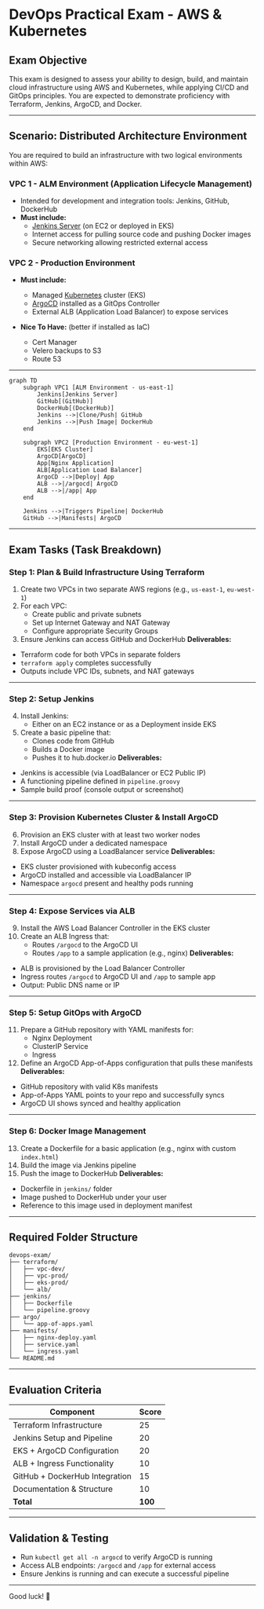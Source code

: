 # DevOps Practical Exam - AWS & Kubernetes

## Exam Objective
This exam is designed to assess your ability to design, build, and maintain cloud infrastructure using AWS and Kubernetes, while applying CI/CD and GitOps principles. You are expected to demonstrate proficiency with Terraform, Jenkins, ArgoCD, and Docker.

---

## Scenario: Distributed Architecture Environment

You are required to build an infrastructure with two logical environments within AWS:

### VPC 1 - ALM Environment (Application Lifecycle Management)
- Intended for development and integration tools: Jenkins, GitHub, DockerHub
- **Must include:**
  - [Jenkins Server](https://github.com/elevy99927/Jenkins-k8s/tree/main/Part4-CICD/04-Jenkins) (on EC2 or deployed in EKS)
  - Internet access for pulling source code and pushing Docker images
  - Secure networking allowing restricted external access

### VPC 2 - Production Environment
- **Must include:**
  - Managed [Kubernetes](https://github.com/elevy99927/k8s) cluster (EKS)
  - [ArgoCD](https://github.com/elevy99927/Jenkins-k8s/blob/main/Part4-CICD/04-ArgoCD/README.md) installed as a GitOps Controller
  - External ALB (Application Load Balancer) to expose services

- **Nice To Have:** (better if installed as IaC)
  - Cert Manager
  - Velero backups to S3
  - Route 53


---
```mermaid
graph TD
    subgraph VPC1 [ALM Environment - us-east-1]
        Jenkins[Jenkins Server]
        GitHub[(GitHub)]
        DockerHub[(DockerHub)]
        Jenkins -->|Clone/Push| GitHub
        Jenkins -->|Push Image| DockerHub
    end

    subgraph VPC2 [Production Environment - eu-west-1]
        EKS[EKS Cluster]
        ArgoCD[ArgoCD]
        App[Nginx Application]
        ALB[Application Load Balancer]
        ArgoCD -->|Deploy| App
        ALB -->|/argocd| ArgoCD
        ALB -->|/app| App
    end

    Jenkins -->|Triggers Pipeline| DockerHub
    GitHub -->|Manifests| ArgoCD
```
---

## Exam Tasks (Task Breakdown)

### Step 1: Plan & Build Infrastructure Using Terraform
1. Create two VPCs in two separate AWS regions (e.g., `us-east-1`, `eu-west-1`)
2. For each VPC:
   - Create public and private subnets
   - Set up Internet Gateway and NAT Gateway
   - Configure appropriate Security Groups
3. Ensure Jenkins can access GitHub and DockerHub
**Deliverables:**
- Terraform code for both VPCs in separate folders
- `terraform apply` completes successfully
- Outputs include VPC IDs, subnets, and NAT gateways
---

### Step 2: Setup Jenkins
4. Install Jenkins:
   - Either on an EC2 instance or as a Deployment inside EKS
5. Create a basic pipeline that:
   - Clones code from GitHub
   - Builds a Docker image
   - Pushes it to hub.docker.io
**Deliverables:**
- Jenkins is accessible (via LoadBalancer or EC2 Public IP)
- A functioning pipeline defined in `pipeline.groovy`
- Sample build proof (console output or screenshot)
---


### Step 3: Provision Kubernetes Cluster & Install ArgoCD
6. Provision an EKS cluster with at least two worker nodes
7. Install ArgoCD under a dedicated namespace
8. Expose ArgoCD using a LoadBalancer service
**Deliverables:**
- EKS cluster provisioned with kubeconfig access
- ArgoCD installed and accessible via LoadBalancer IP
- Namespace `argocd` present and healthy pods running
---

### Step 4: Expose Services via ALB
9. Install the AWS Load Balancer Controller in the EKS cluster
10. Create an ALB Ingress that:
    - Routes `/argocd` to the ArgoCD UI
    - Routes `/app` to a sample application (e.g., nginx)
**Deliverables:**
- ALB is provisioned by the Load Balancer Controller
- Ingress routes `/argocd` to ArgoCD UI and `/app` to sample app
- Output: Public DNS name or IP
---

### Step 5: Setup GitOps with ArgoCD
11. Prepare a GitHub repository with YAML manifests for:
    - Nginx Deployment
    - ClusterIP Service
    - Ingress
12. Define an ArgoCD App-of-Apps configuration that pulls these manifests
**Deliverables:**
- GitHub repository with valid K8s manifests
- App-of-Apps YAML points to your repo and successfully syncs
- ArgoCD UI shows synced and healthy application
---

### Step 6: Docker Image Management
13. Create a Dockerfile for a basic application (e.g., nginx with custom `index.html`)
14. Build the image via Jenkins pipeline
15. Push the image to DockerHub
**Deliverables:**
- Dockerfile in `jenkins/` folder
- Image pushed to DockerHub under your user
- Reference to this image used in deployment manifest
---

## Required Folder Structure
```
devops-exam/
├── terraform/
│   ├── vpc-dev/
│   ├── vpc-prod/
│   ├── eks-prod/
│   └── alb/
├── jenkins/
│   ├── Dockerfile
│   └── pipeline.groovy
├── argo/
│   └── app-of-apps.yaml
├── manifests/
│   ├── nginx-deploy.yaml
│   ├── service.yaml
│   └── ingress.yaml
└── README.md
```

---

## Evaluation Criteria
| Component                    | Score |
|-----------------------------|-------|
| Terraform Infrastructure     | 25    |
| Jenkins Setup and Pipeline   | 20    |
| EKS + ArgoCD Configuration   | 20    |
| ALB + Ingress Functionality  | 10    |
| GitHub + DockerHub Integration | 15  |
| Documentation & Structure    | 10    |
| **Total**                    | **100** |

---

## Validation & Testing
- Run `kubectl get all -n argocd` to verify ArgoCD is running
- Access ALB endpoints: `/argocd` and `/app` for external access
- Ensure Jenkins is running and can execute a successful pipeline

---

Good luck! 💪
